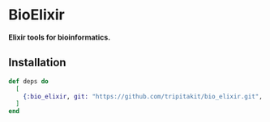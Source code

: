# BioElixir

**Elixir tools for bioinformatics.**

## Installation

```elixir
def deps do
  [
    {:bio_elixir, git: "https://github.com/tripitakit/bio_elixir.git",
  ]
end
```